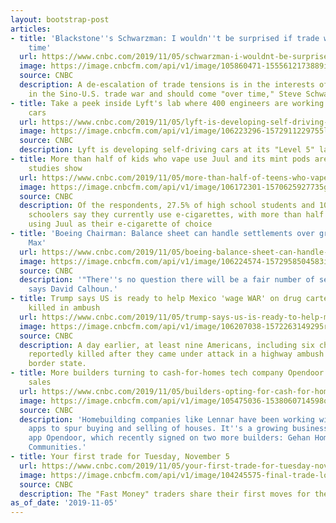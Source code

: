 ```yaml
---
layout: bootstrap-post
articles:
- title: 'Blackstone''s Schwarzman: I wouldn''t be surprised if trade war cools over
    time'
  url: https://www.cnbc.com/2019/11/05/schwarzman-i-wouldnt-be-surprised-if-trade-war-cools-over-time.html
  image: https://image.cnbcfm.com/api/v1/image/105860471-1555612173889img_0580.jpg?v=1555612245
  source: CNBC
  description: A de-escalation of trade tensions is in the interests of all parties
    in the Sino-U.S. trade war and should come "over time," Steve Schwarzman said.
- title: Take a peek inside Lyft's lab where 400 engineers are working on self-driving
    cars
  url: https://www.cnbc.com/2019/11/05/lyft-is-developing-self-driving-cars-at-its-level-5-lab-in-palo-alto.html
  image: https://image.cnbcfm.com/api/v1/image/106223296-1572911229755lyftlevel5.jpg?v=1572911266
  source: CNBC
  description: Lyft is developing self-driving cars at its "Level 5" lab in Palo Alto
- title: More than half of kids who vape use Juul and its mint pods are No. 1 flavor,
    studies show
  url: https://www.cnbc.com/2019/11/05/more-than-half-of-teens-who-vape-use-juul-new-studies-show.html
  image: https://image.cnbcfm.com/api/v1/image/106172301-1570625927735gettyimages-1168822427.jpeg?v=1570625979
  source: CNBC
  description: Of the respondents, 27.5% of high school students and 10.5% of middle
    schoolers say they currently use e-cigarettes, with more than half of both groups
    using Juul as their e-cigarette of choice
- title: 'Boeing Chairman: Balance sheet can handle settlements over grounded 737
    Max'
  url: https://www.cnbc.com/2019/11/05/boeing-balance-sheet-can-handle-settlements-over-grounded-737-max.html
  image: https://image.cnbcfm.com/api/v1/image/106224574-1572958504583img_6663.jpg?v=1572958558
  source: CNBC
  description: '"There''s no question there will be a fair number of settlements,"
    says David Calhoun.'
- title: Trump says US is ready to help Mexico 'wage WAR' on drug cartels after Americans
    killed in ambush
  url: https://www.cnbc.com/2019/11/05/trump-says-us-is-ready-to-help-mexico-wage-war-on-drug-cartels.html
  image: https://image.cnbcfm.com/api/v1/image/106207038-1572263149295rts2t25k.jpg?v=1572263377
  source: CNBC
  description: A day earlier, at least nine Americans, including six children, were
    reportedly killed after they came under attack in a highway ambush in a Mexican
    border state.
- title: More builders turning to cash-for-homes tech company Opendoor to spur housing
    sales
  url: https://www.cnbc.com/2019/11/05/builders-opting-for-cash-for-homes-firm-opendoor-for-housing-sales.html
  image: https://image.cnbcfm.com/api/v1/image/105475036-1538060714598opendoor.jpg?v=1538060749
  source: CNBC
  description: 'Homebuilding companies like Lennar have been working with real estate
    apps to spur buying and selling of houses. It''s a growing business for cash-for-homes
    app Opendoor, which recently signed on two more builders: Gehan Homes and Century
    Communities.'
- title: Your first trade for Tuesday, November 5
  url: https://www.cnbc.com/2019/11/05/your-first-trade-for-tuesday-november-5.html
  image: https://image.cnbcfm.com/api/v1/image/104245575-final-trade-logo.jpg?v=1485535955
  source: CNBC
  description: The "Fast Money" traders share their first moves for the market open.
as_of_date: '2019-11-05'
---
```


